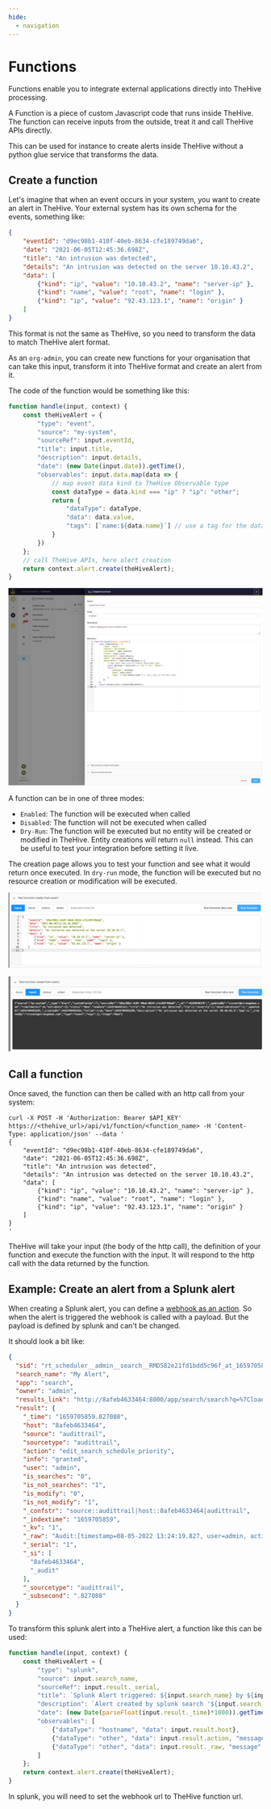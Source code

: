 ```yaml
---
hide:
  - navigation
---
```


# Functions

Functions enable you to integrate external applications directly into TheHive processing.

A Function is a piece of custom Javascript code that runs inside TheHive. The function can receive inputs from the outside, treat it and call TheHive APIs directly.

This can be used for instance to create alerts inside TheHive without a python glue service that transforms the data.

## Create a function

Let's imagine that when an event occurs in your system, you want to create an alert in TheHive. Your external system has its own schema for the events, something like:

```json
{
    "eventId": "d9ec98b1-410f-40eb-8634-cfe189749da6",
    "date": "2021-06-05T12:45:36.698Z",
    "title": "An intrusion was detected",
    "details": "An intrusion was detected on the server 10.10.43.2",
    "data": [
        {"kind": "ip", "value": "10.10.43.2", "name": "server-ip" },
        {"kind": "name", "value": "root", "name": "login" },
        {"kind": "ip", "value": "92.43.123.1", "name": "origin" }
    ]
}
```

This format is not the same as TheHive, so you need to transform the data to match TheHive alert format.

As an `org-admin`, you can create new functions for your organisation that can take this input, transform it into TheHive format and create an alert from it.

The code of the function would be something like this:
```javascript
function handle(input, context) {
    const theHiveAlert = {
        "type": "event",
        "source": "my-system",
        "sourceRef": input.eventId,
        "title": input.title,
        "description": input.details,
        "date": (new Date(input.date)).getTime(),
        "observables": input.data.map(data => {
            // map event data kind to TheHive Observable type
            const dataType = data.kind === "ip" ? "ip": "other";
            return {
                "dataType": dataType,
                "data": data.value,
                "tags": [`name:${data.name}`] // use a tag for the data name
            }
        })
    };
    // call TheHive APIs, here alert creation
    return context.alert.create(theHiveAlert);
}
```

![Create function](./images/functions/functions_create.png)

A function can be in one of three modes:

- `Enabled`: The function will be executed when called
- `Disabled`: The function will not be executed when called
- `Dry-Run`: The function will be executed but no entity will be created or modified in TheHive. Entity creations will return `null` instead. This can be useful to test your integration before setting it live.

The creation page allows you to test your function and see what it would return once executed.
In `dry-run` mode, the function will be executed but no resource creation or modification will be executed.

![Test function input](./images/functions/functions_test_input.png)

![Test function result](./images/functions/function_test_result.png)

## Call a function

Once saved, the function can then be called with an http call from your system:

```shell
curl -X POST -H 'Authorization: Bearer $API_KEY' https://<thehive_url>/api/v1/function/<function_name> -H 'Content-Type: application/json' --data '
{
    "eventId": "d9ec98b1-410f-40eb-8634-cfe189749da6",
    "date": "2021-06-05T12:45:36.698Z",
    "title": "An intrusion was detected",
    "details": "An intrusion was detected on the server 10.10.43.2",
    "data": [
        {"kind": "ip", "value": "10.10.43.2", "name": "server-ip" },
        {"kind": "name", "value": "root", "name": "login" },
        {"kind": "ip", "value": "92.43.123.1", "name": "origin" }
    ]
}
'
```

TheHive will take your input (the body of the http call), the definition of your function and execute the function with the input.
It will respond to the http call with the data returned by the function.

## Example: Create an alert from a Splunk alert

When creating a Splunk alert, you can define a [webhook as an action](https://docs.splunk.com/Documentation/Splunk/9.0.0/Alert/Webhooks). So when the alert is triggered the webhook is called with a payload. But the payload is defined by splunk and can't be changed.

It should look a bit like:

```json
{
  "sid": "rt_scheduler__admin__search__RMD582e21fd1bdd5c96f_at_1659705853_1.1",
  "search_name": "My Alert",
  "app": "search",
  "owner": "admin",
  "results_link": "http://8afeb4633464:8000/app/search/search?q=%7Cloadjob%20rt_scheduler__admin__search__RMD582e21fd1bdd5c96f_at_1659705853_1.1%20%7C%20head%201%20%7C%20tail%201&earliest=0&latest=now",
  "result": {
    "_time": "1659705859.827088",
    "host": "8afeb4633464",
    "source": "audittrail",
    "sourcetype": "audittrail",
    "action": "edit_search_schedule_priority",
    "info": "granted",
    "user": "admin",
    "is_searches": "0",
    "is_not_searches": "1",
    "is_modify": "0",
    "is_not_modify": "1",
    "_confstr": "source::audittrail|host::8afeb4633464|audittrail",
    "_indextime": "1659705859",
    "_kv": "1",
    "_raw": "Audit:[timestamp=08-05-2022 13:24:19.827, user=admin, action=edit_search_schedule_priority, info=granted ]",
    "_serial": "1",
    "_si": [
      "8afeb4633464",
      "_audit"
    ],
    "_sourcetype": "audittrail",
    "_subsecond": ".827088"
  }
}
```

To transform this splunk alert into a TheHive alert, a function like this can be used:

```javascript
function handle(input, context) {
    const theHiveAlert = {
        "type": "splunk",
        "source": input.search_name,
        "sourceRef": input.result._serial,
        "title": `Splunk Alert triggered: ${input.search_name} by ${input.result.sourcetype}`,
        "description": `Alert created by splunk search '${input.search_name}:\n${input.result._raw}'`,
        "date": (new Date(parseFloat(input.result._time)*1000)).getTime(),
        "observables": [
            {"dataType": "hostname", "data": input.result.host},
            {"dataType": "other", "data": input.result.action, "message": "action"},
            {"dataType": "other", "data": input.result._raw, "message": "raw"}
        ]
    };
    return context.alert.create(theHiveAlert);
}
```

In splunk, you will need to set the webhook url to TheHive function url.

